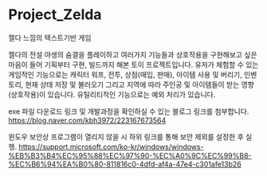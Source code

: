 # Project_Zelda
젤다 느낌의 텍스트기반 게임

젤다의 전설 야생의 숨결을 플레이하고 여러가지 기능들과 상호작용을 구현해보고 싶은 마음이 들어 기획부터 구현, 빌드까지 해본 토이 프로젝트입니다.
유저가 체험할 수 있는 게임적인 기능으로는 캐릭터 워프, 전투, 상점(매입, 판매), 아이템 사용 및 버리기, 인벤토리, 현재 상태 저장 및 불러오기 그리고 지역에 따라 주인공 및 아이템들이 받는 영향(상호작용)이 있습니다.
유틸리티적인 기능으로는 예외 처리가 있습니다.

exe 파일 다운로드 링크 및 개발과정을 확인하실 수 있는 블로그 링크를 첨부합니다.
https://blog.naver.com/kbh3972/223167673564

윈도우 보안상 프로그램이 열리지 않을 시 하위 링크를 통해 보안 제외를 설정한 후 실행.
https://support.microsoft.com/ko-kr/windows/windows-%EB%B3%B4%EC%95%88%EC%97%90-%EC%A0%9C%EC%99%B8-%EC%B6%94%EA%B0%80-811816c0-4dfd-af4a-47e4-c301afe13b26
